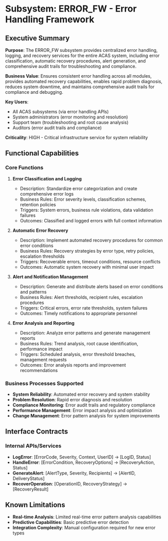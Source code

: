 # Subsystem: ERROR_FW - Error Handling Framework

## Executive Summary

**Purpose**: The ERROR_FW subsystem provides centralized error handling, logging, and recovery services for the entire ACAS system, including error classification, automatic recovery procedures, alert generation, and comprehensive audit trails for troubleshooting and compliance.

**Business Value**: Ensures consistent error handling across all modules, provides automated recovery capabilities, enables rapid problem diagnosis, reduces system downtime, and maintains comprehensive audit trails for compliance and debugging.

**Key Users**:
- All ACAS subsystems (via error handling APIs)
- System administrators (error monitoring and resolution)
- Support team (troubleshooting and root cause analysis)
- Auditors (error audit trails and compliance)

**Criticality**: HIGH - Critical infrastructure service for system reliability

## Functional Capabilities

### Core Functions

1. **Error Classification and Logging**
   - Description: Standardize error categorization and create comprehensive error logs
   - Business Rules: Error severity levels, classification schemes, retention policies
   - Triggers: System errors, business rule violations, data validation failures
   - Outcomes: Classified and logged errors with full context information

2. **Automatic Error Recovery**
   - Description: Implement automated recovery procedures for common error conditions
   - Business Rules: Recovery strategies by error type, retry policies, escalation thresholds
   - Triggers: Recoverable errors, timeout conditions, resource conflicts
   - Outcomes: Automatic system recovery with minimal user impact

3. **Alert and Notification Management**
   - Description: Generate and distribute alerts based on error conditions and patterns
   - Business Rules: Alert thresholds, recipient rules, escalation procedures
   - Triggers: Critical errors, error rate thresholds, system failures
   - Outcomes: Timely notifications to appropriate personnel

4. **Error Analysis and Reporting**
   - Description: Analyze error patterns and generate management reports
   - Business Rules: Trend analysis, root cause identification, performance impact
   - Triggers: Scheduled analysis, error threshold breaches, management requests
   - Outcomes: Error analysis reports and improvement recommendations

### Business Processes Supported

- **System Reliability**: Automated error recovery and system stability
- **Problem Resolution**: Rapid error diagnosis and resolution
- **Compliance Monitoring**: Error audit trails and regulatory compliance
- **Performance Management**: Error impact analysis and optimization
- **Change Management**: Error pattern analysis for system improvements

## Interface Contracts

### Internal APIs/Services

- **LogError**: [ErrorCode, Severity, Context, UserID] → [LogID, Status]
- **HandleError**: [ErrorCondition, RecoveryOptions] → [RecoveryAction, Status]
- **GenerateAlert**: [AlertType, Severity, Recipients] → [AlertID, DeliveryStatus]
- **RecoverOperation**: [OperationID, RecoveryStrategy] → [RecoveryResult]

## Known Limitations
- **Real-time Analysis**: Limited real-time error pattern analysis capabilities
- **Predictive Capabilities**: Basic predictive error detection
- **Integration Complexity**: Manual configuration required for new error types